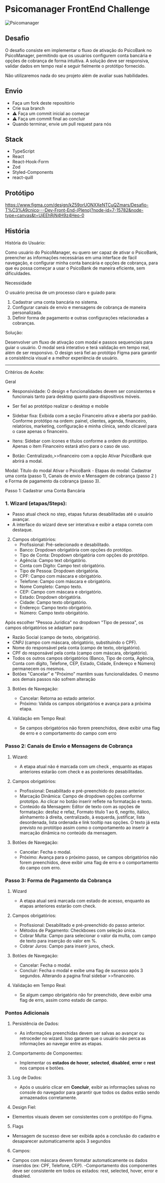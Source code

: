 # Psicomanager FrontEnd Challenge

![Psicomanager](/logo_psicomanager.png)

## Desafio

O desafio consiste em implementar o fluxo de ativação do PsicoBank no PsicoManager, permitindo que os usuários configurem conta bancária e opções de cobrança de forma intuitiva. A solução deve ser responsiva, validar dados em tempo real e seguir fielmente o protótipo fornecido.

Não utilizaremos nada do seu projeto além de avaliar suas habilidades.

## Envio

- Faça um fork deste repositório
- Crie sua branch
- ⚠️ Faça um commit inicial ao começar
- ⚠️ Faça um commit final ao concluir
- Quando terminar, envie um pull request para nós

## Stack

- TypeScript
- React
- React-Hook-Form
- Zod
- Styled-Components
- react-quill

## Protótipo

https://www.figma.com/design/kZ59orUONXXeNTCuQZmars/Desafio-T%C3%A9cnico---Dev-Front-End-(Pleno)?node-id=7-15782&node-type=canvas&t=UjEEhRjN4H9z4Heo-0

## História

História do Usuário:

Como usuário do PsicoManager, eu quero ser capaz de ativar o PsicoBank, preencher as informações necessárias em uma interface de fácil navegação, e configurar minha conta bancária e opções de cobrança, para que eu possa começar a usar o PsicoBank de maneira eficiente, sem dificuldades.

Necessidade

O usuário precisa de um processo claro e guiado para:

1. Cadastrar uma conta bancária no sistema.
2. Configurar canais de envio e mensagens de cobrança de maneira personalizada.
3. Definir forma de pagamento e outras configurações relacionadas a cobranças.

Solução:

Desenvolver um fluxo de ativação com modal e passos sequenciais para guiar o usuário. O modal será interativo e terá validação em tempo real, além de ser responsivo. O design será fiel ao protótipo Figma para garantir a consistência visual e a melhor experiência de usuário.

---

Critérios de Aceite:

Geral

- Responsividade: O design e funcionalidades devem ser consistentes e funcionais tanto para desktop quanto para dispositivos móveis.

- Ser fiel ao protótipo realizar o desktop e mobile

- Sidebar fixa: Exibida com a seção Financeiro ativa e aberta por padrão. Conforme protótipo na ordem: painel, clientes, agenda, financeiro, relatórios, marketing, configuração e minha clinica, sendo clicavel para o case apenas o financeiro.

- Itens: Sidebar com ícones e títulos conforme a ordem do protótipo. Apenas o item Financeiro estará ativo para o caso de uso.
- Botão: Centralizado,>>financeiro com a opção Ativar PsicoBank que abrirá a modal.

Modal: Título do modal Ativar o PsicoBank - Etapas do modal: Cadastrar uma conta (passo 1), Canais de envio e Mensagem de cobrança (passo 2 ) e Forma de pagamento da cobrança (passo 3).

Passo 1: Cadastrar uma Conta Bancária

### 1. Wizard (etapas/Steps):

- Passo atual check no step, etapas futuras desabilitadas até o usuário avançar.
- A interface do wizard deve ser interativa e exibir a etapa correta com destaque.

2. Campos obrigatórios:
   - Profissional: Pré-selecionado e desabilitado.
   - Banco: Dropdown obrigatória com opções do protótipo.
   - Tipo de Conta: Dropdown obrigatória com opções do protótipo.
   - Agência: Campo text obrigatório.
   - Conta com Dígito: Campo text obrigatório.
   - Tipo de Pessoa: Dropdown obrigatória.
   - CPF: Campo com máscara e obrigatório.
   - Telefone: Campo com máscara e obrigatório.
   - Nome Completo: Campo texto.
   - CEP: Campo com máscara e obrigatório.
   - Estado: Dropdown obrigatória.
   - Cidade: Campo texto obrigatório.
   - Endereço: Campo texto obrigatório.
   - Número: Campo texto obrigatório.

Após escolher "Pessoa Jurídica" no dropdown "Tipo de pessoa", os campos obrigatórios se adaptam para:

- Razão Social (campo de texto, obrigatório).
- CNPJ (campo com máscara, obrigatório, substituindo o CPF).
- Nome do responsável pela conta (campo de texto, obrigatório).
- CPF do responsável pela conta (campo com máscara, obrigatório).
- Todos os outros campos obrigatórios (Banco, Tipo de conta, Agência, Conta com dígito, Telefone, CEP, Estado, Cidade, Endereço e Número) permanecem os mesmos.
- Botões "Cancelar" e "Próximo" mantêm suas funcionalidades. O mesmo aos demais passos não sofrem alteração

3. Botões de Navegação:

   - Cancelar: Retorna ao estado anterior.
   - Próximo: Valida os campos obrigatórios e avança para a próxima etapa.

4. Validação em Tempo Real:
   - Se campos obrigatórios não forem preenchidos, deve exibir uma flag de erro e o comportamento do campo com erro

### Passo 2: Canais de Envio e Mensagens de Cobrança

1. Wizard:

   - A etapa atual não é marcada com um check , enquanto as etapas anteriores estarão com check e as posteriores desabilitadas.

2. Campos obrigatórios:

   - Profissional: Desabilitado e pré-preenchido do passo anterior.
   - Marcação Dinâmica: Campo de dropdown opções conforme prototipo. Ao clicar no botão inserir reflete na formatação e texto.
   - Conteúdo da Mensagem: Editor de texto com as opções de formatação: desfaz e refaz, Formato titulo 1 ao 6, negrito, itálico, alinhamento à direita, centralizado, à esquerda, justificar, lista desordenada, lista ordenada e link tooltip nas opções. O texto já esta previsto no protótipo assim como o comportamento ao inserir a marcação dinâmica no conteúdo da mensagem.

3. Botões de Navegação:
   - Cancelar: Fecha o modal.
   - Próximo: Avança para o próximo passo, se campos obrigatórios não forem preenchidos, deve exibir uma flag de erro e o comportamento do campo com erro.

### Passo 3: Forma de Pagamento da Cobrança

1. Wizard
   - A etapa atual será marcada com estado de acesso, enquanto as etapas anteriores estarão com check.
2. Campos obrigatórios:

   - Profissional: Desabilitado e pré-preenchido do passo anterior.
   - Métodos de Pagamento: Checkboxes com seleção única.
   - Cobrar Multa: Campo para selecionar o valor da multa, com campo de texto para inserção do valor em %.
   - Cobrar Juros: Campo para inserir juros, check.

3. Botões de Navegação:

   - Cancelar: Fecha o modal.
   - Concluir: Fecha o modal e exibe uma flag de sucesso após 3 segundos. Alterando a pagina final sidebar >>financeiro.

4. Validação em Tempo Real:
   - Se algum campo obrigatório não for preenchido, deve exibir uma flag de erro, assim como estado de campo.

### Pontos Adicionais

1. Persistência de Dados:

   - As informações preenchidas devem ser salvas ao avançar ou retroceder no wizard. Isso garante que o usuário não perca as informações ao navegar entre as etapas.

2. Comportamento de Componentes:

   - Implementar os **estados de hover**, **selected**, **disabled**, **error** e **rest** nos campos e botões.

3. Log de Dados:

   - Após o usuário clicar em **Concluir**, exibir as informações salvas no console do navegador para garantir que todos os dados estão sendo armazenados corretamente.

4. Design Fiel:

- Elementos visuais devem ser consistentes com o protótipo do Figma.

5. Flags

- Mensagem de sucesso deve ser exibida após a conclusão do cadastro e desaparecer automaticamente após 3 segundos

6. Campos:

- Campos com máscara devem formatar automaticamente os dados inseridos (ex: CPF, Telefone, CEP).
  -Comportamento dos componentes deve ser consistente em todos os estados: rest, selected, hover, error e disabled.
